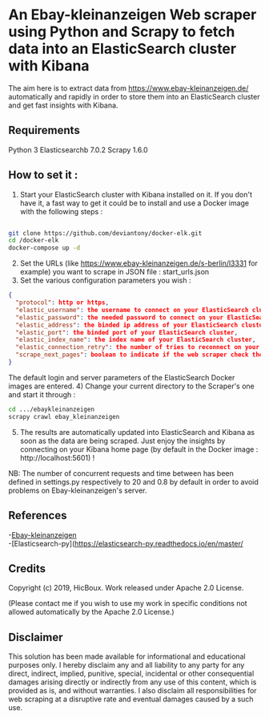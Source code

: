 <h1>An Ebay-kleinanzeigen Web scraper using Python and Scrapy to fetch data into an ElasticSearch cluster with Kibana</h1>

The aim here is to extract data from https://www.ebay-kleinanzeigen.de/ automatically and rapidly in order to store them 
into an ElasticSearch cluster and get fast insights with Kibana.

<h2>Requirements</h2>
Python 3
Elasticsearchb 7.0.2
Scrapy 1.6.0

<h2>How to set it :</h2>

1) Start your ElasticSearch cluster with Kibana installed on it. If you don't have it, a fast way to get it could be to install
and use a Docker image with the following steps :
```bash

git clone https://github.com/deviantony/docker-elk.git
cd /docker-elk
docker-compose up -d
```

2) Set the URLs (like https://www.ebay-kleinanzeigen.de/s-berlin/l3331 for example) you want to scrape in JSON file : start_urls.json
3) Set the various configuration parameters you wish :
```json
{
  "protocol": http or https,
  "elastic_username": the username to connect on your ElasticSearch cluster,
  "elastic_password": the needed password to connect on your ElasticSearch cluster,
  "elastic_address": the binded ip address of your ElasticSearch cluster,
  "elastic_port": the binded port of your ElasticSearch cluster,
  "elastic_index_name": the index name of your ElasticSearch cluster,
  "elastic_connection_retry": the number of tries to reconnect on your ElasticSearch in case of failure,
  "scrape_next_pages": boolean to indicate if the web scraper check the next pages (1,2,3...) displayed at the bottom of page.
}
```
The default login and server parameters of the ElasticSearch Docker images are entered.
4) Change your current directory to the Scraper's one and start it through :
```bash
cd .../ebaykleinanzeigen
scrapy crawl ebay_kleinanzeigen
```
5) The results are automatically updated into ElasticSearch and Kibana as soon as the data are being scraped.
Just enjoy the insights by connecting on your Kibana home page (by default in the Docker image : http://localhost:5601) !

NB: The number of concurrent requests and time between has been defined in settings.py respectively to 20 and 0.8 by default
in order to avoid problems on Ebay-kleinanzeigen's server.

<h2>References</h2>

-[Ebay-kleinanzeigen](https://www.ebay-kleinanzeigen.de/stadt/berlin/) <br/>
-[Elasticsearch-py](https://elasticsearch-py.readthedocs.io/en/master/ <br/>

<h2>Credits</h2>

Copyright (c) 2019, HicBoux. Work released under Apache 2.0 License. 

(Please contact me if you wish to use my work in specific conditions not allowed automatically by the Apache 2.0 License.)

<h2>Disclaimer</h2>

This solution has been made available for informational and educational purposes only. I hereby disclaim any and all 
liability to any party for any direct, indirect, implied, punitive, special, incidental or other consequential 
damages arising directly or indirectly from any use of this content, which is provided as is, and without warranties.
I also disclaim all responsibilities for web scraping at a disruptive rate and eventual damages caused by a such use.
